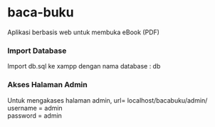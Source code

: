 # baca-buku
Aplikasi berbasis web untuk membuka eBook (PDF)

<h3>Import Database</h3>
Import db.sql ke xampp dengan nama database : db

<h3>Akses Halaman Admin</h3>
Untuk mengakases halaman admin, url= localhost/bacabuku/admin/ <br>
username = admin <br>
password = admin
